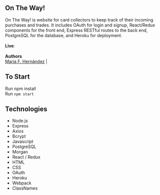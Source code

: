 ## On The Way!

On The Way! is website for card collectors to keep track of their incoming purchases and trades. It includes OAuth for login and signup, React/Redux components for the front end, Express RESTful routes to the back end, PostgreSQL for the database, and Heroku for deployment.\
\
**Live**:  \
\
**Authors** \
<a href= "https://www.linkedin.com/in/mafermafer/">María F. Hernández</a> |

## To Start
Run npm install\
Run `npm start` 

## Technologies
<ul>
  <li>Node.js</li>
  <li>Express</li>
  <li>Axios</li>
  <li>Bcrypt</li>
  <li>Javascript</li>
  <li>PostgreSQL</li>
  <li>Morgan</li>
  <li>React / Redux </li>
  <li>HTML</li>
  <li>CSS</li>
  <li>OAuth</li>
  <li>Heroku</li>
  <li>Webpack</li>
  <li>ClassNames</li>
</ul>
